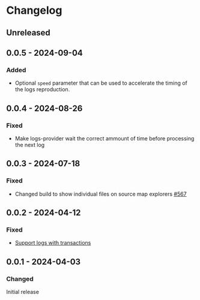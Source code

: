 # Changelog

## Unreleased

## 0.0.5 - 2024-09-04

### Added

- Optional `speed` parameter that can be used to accelerate the timing of the logs reproduction.

## 0.0.4 - 2024-08-26

### Fixed

- Make logs-provider wait the correct ammount of time before processing the next log

## 0.0.3 - 2024-07-18

### Fixed

- Changed build to show individual files on source map explorers [#567](https://github.com/polkadot-api/polkadot-api/pull/567)

## 0.0.2 - 2024-04-12

### Fixed

- [Support logs with transactions](https://github.com/polkadot-api/polkadot-api/pull/414)

## 0.0.1 - 2024-04-03

### Changed

Initial release
